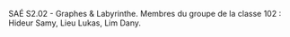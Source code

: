 SAÉ S2.02 - Graphes & Labyrinthe.
Membres du groupe de la classe 102 : Hideur Samy, Lieu Lukas, Lim Dany.
